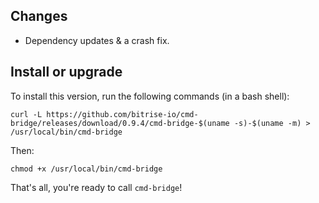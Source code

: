 ## Changes

* Dependency updates & a crash fix.


## Install or upgrade

To install this version, run the following commands (in a bash shell):

```
curl -L https://github.com/bitrise-io/cmd-bridge/releases/download/0.9.4/cmd-bridge-$(uname -s)-$(uname -m) > /usr/local/bin/cmd-bridge
```

Then:

```
chmod +x /usr/local/bin/cmd-bridge
```

That's all, you're ready to call `cmd-bridge`!
